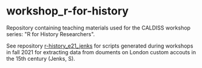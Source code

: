 # workshop_r-for-history

Repository containing teaching materials used for the CALDISS workshop series: "R for History Researchers".

See repository [r-history_e21_jenks](https://github.com/CALDISS-AAU/r-history_e21_jenks) for scripts generated during workshops in fall 2021 for extracting data from douments on London custom accouts in the 15th century (Jenks, S).
